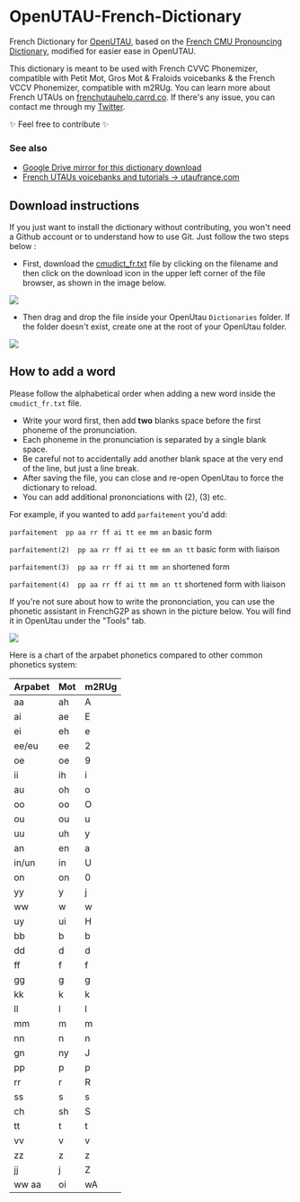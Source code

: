 # OpenUTAU-French-Dictionary
French Dictionary for [OpenUTAU](https://www.openutau.com/), based on the [French CMU Pronouncing Dictionary](https://sourceforge.net/projects/cmusphinx/files/Acoustic%20and%20Language%20Models/French/), modified for easier ease in OpenUTAU.

This dictionary is meant to be used with French CVVC Phonemizer, compatible with Petit Mot, Gros Mot & Fraloids voicebanks & the French VCCV Phonemizer, compatible with m2RUg. 
You can learn more about French UTAUs on [frenchutauhelp.carrd.co](https://frenchutauhelp.carrd.co/).
If there's any issue, you can contact me through my [Twitter](https://twitter.com/mmem1m).

✨ Feel free to contribute ✨

### See also

* [Google Drive mirror for this dictionary download](https://drive.google.com/file/d/1m-wnt5reJ0d9rGC2e1jMlZUMeioA5Lnw/view)
* [French UTAUs voicebanks and tutorials -> utaufrance.com](https://utaufrance.com/) 


## Download instructions

If you just want to install the dictionary without contributing, you won't need a Github account or to understand how to use Git.
Just follow the two steps below : 

-  First, download the [cmudict_fr.txt](https://github.com/mmemim/OpenUTAU-French-Dictionary/blob/main/cmudict_fr.txt) file by clicking on the filename
and then click on the download icon in the upper left corner of the file browser, as shown in the image below.

![](pictures/Download_dict_file_only.png)

-  Then drag and drop the file inside your OpenUtau `Dictionaries` folder. If the folder doesn't exist, create one at the root of your OpenUtau folder.

![](pictures/Drag_file_in_correct_folder.jpg)

## How to add a word

Please follow the alphabetical order when adding a new word inside the `cmudict_fr.txt` file.

* Write your word first, then add **two** blanks space before the first phoneme of the pronunciation.
* Each phoneme in the pronunciation is separated by a single blank space.
* Be careful not to accidentally add another blank space at the very end of the line, but just a line break.
* After saving the file, you can close and re-open OpenUtau to force the dictionary to reload.
* You can add additional prononciations with (2), (3) etc.

For example, if you wanted to add `parfaitement` you'd add:

`parfaitement  pp aa rr ff ai tt ee mm an` basic form

`parfaitement(2)  pp aa rr ff ai tt ee mm an tt` basic form with liaison

`parfaitement(3)  pp aa rr ff ai tt mm an` shortened form

`parfaitement(4)  pp aa rr ff ai tt mm an tt` shortened form with liaison


If you're not sure about how to write the prononciation, you can use the phonetic assistant in FrenchG2P as shown in the picture below.
You will find it in OpenUtau under the "Tools" tab.

![](pictures/Phonetic_assistant.png)

Here is a chart of the arpabet phonetics compared to other common phonetics system:

| Arpabet  | Mot | m2RUg |
| ------------- | ------------- | ------------- |
| aa  | ah  | A  |
| ai  | ae  | E  |
| ei  | eh  | e  |
| ee/eu | ee  | 2  |
| oe | oe  | 9  |
| ii | ih  | i  |
| au | oh  | o  |
| oo | oo  | O  |
| ou | ou  | u  |
| uu | uh  | y  |
| an | en  | a  |
| in/un | in  | U  |
| on | on  | 0  |
| yy  | y  | j  |
| ww  | w  | w  |
| uy  | ui  | H  |
| bb | b  | b  |
| dd | d  | d  |
| ff | f  | f  |
| gg | g  | g  |
| kk | k  | k  |
| ll | l  | l  |
| mm | m  | m  |
| nn | n  | n  |
| gn | ny  | J  |
| pp | p  | p  |
| rr | r  | R  |
| ss | s  | s  |
| ch | sh  | S  |
| tt | t  | t  |
| vv | v  | v  |
| zz | z  | z  |
| jj | j  | Z  |
| ww aa | oi  | wA  |
